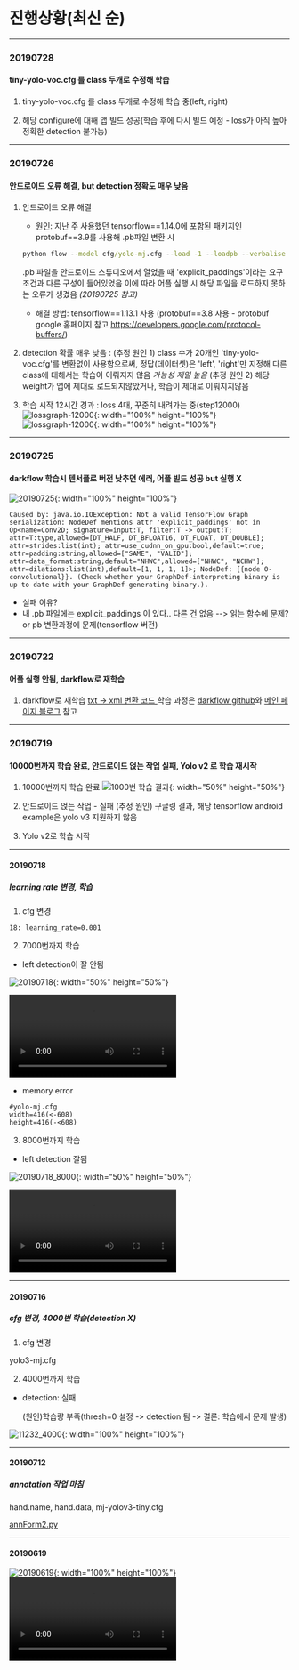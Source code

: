 # 진행상황(최신 순)



---
### 20190728
#### tiny-yolo-voc.cfg 를 class 두개로 수정해 학습

1. tiny-yolo-voc.cfg 를 class 두개로 수정해 학습 중(left, right)

2. 해당 configure에 대해 앱 빌드 성공(학습 후에 다시 빌드 예정 - loss가 아직 높아 정확한 detection 불가능)



---
### 20190726
#### 안드로이드 오류 해결, but detection 정확도 매우 낮음

1. 안드로이드 오류 해결
    - 원인: 지난 주 사용했던 tensorflow==1.14.0에 포함된 패키지인 protobuf==3.9를 사용해 .pb파일 변환 시
    ```cmd
    python flow --model cfg/yolo-mj.cfg --load -1 --loadpb --verbalise
    ```
    .pb 파일을 안드로이드 스튜디오에서 열었을 때 'explicit_paddings'이라는 요구 조건과 다른 구성이 들어있었음
    이에 따라 어플 실행 시 해당 파일을 로드하지 못하는 오류가 생겼음 _(20190725 참고)_
    
    - 해결 방법: tensorflow==1.13.1 사용
      (protobuf==3.8 사용 - protobuf google 홈페이지 참고 https://developers.google.com/protocol-buffers/)


2. detection 확률 매우 낮음
  : (추정 원인 1) class 수가 20개인 'tiny-yolo-voc.cfg'를 변환없이 사용함으로써, 정답(데이터셋)은 'left', 'right'만 지정해 다른 class에 대해서는 학습이 이뤄지지 않음 _가능성 제일 높음_
    (추정 원인 2) 해당 weight가 앱에 제대로 로드되지않았거나, 학습이 제대로 이뤄지지않음


3. 학습 시작 12시간 경과
  : loss 4대, 꾸준히 내려가는 중(step12000)
  ![lossgraph-12000](./image/tensorgraph-12000.PNG){: width="100%" height="100%"}
  ![lossgraph-12000](./image/tensorgraph-1200-smooth.PNG){: width="100%" height="100%"}



---
### 20190725
#### darkflow 학습시 텐서플로 버전 낮추면 에러, 어플 빌드 성공 but 실행 X

![20190725](./image/androidBuildFail.PNG){: width="100%" height="100%"}

```android studio
Caused by: java.io.IOException: Not a valid TensorFlow Graph serialization: NodeDef mentions attr 'explicit_paddings' not in Op<name=Conv2D; signature=input:T, filter:T -> output:T; attr=T:type,allowed=[DT_HALF, DT_BFLOAT16, DT_FLOAT, DT_DOUBLE]; attr=strides:list(int); attr=use_cudnn_on_gpu:bool,default=true; attr=padding:string,allowed=["SAME", "VALID"]; attr=data_format:string,default="NHWC",allowed=["NHWC", "NCHW"]; attr=dilations:list(int),default=[1, 1, 1, 1]>; NodeDef: {{node 0-convolutional}}. (Check whether your GraphDef-interpreting binary is up to date with your GraphDef-generating binary.).
```
- 실패 이유?
- 내 .pb 파일에는 explicit_paddings 이 있다.. 다른 건 없음 --> 읽는 함수에 문제? or pb 변환과정에 문제(tensorflow 버전)



---
### 20190722
#### 어플 실행 안됨, darkflow로 재학습


1. darkflow로 재학습
  [txt -> xml 변환 코드 ](https://murra.tistory.com/62?category=693207)
  학습 과정은 [darkflow github](https://github.com/thtrieu/darkflow)와 [메인 페이지 블로그](https://junyoung-jamong.github.io/deep/learning/2019/01/22/Darkflow%EB%A5%BC-%ED%99%9C%EC%9A%A9%ED%95%B4-YOLO%EB%AA%A8%EB%8D%B8-%EC%9D%B4%EB%AF%B8%EC%A7%80-%EB%94%94%ED%85%8D%EC%85%98-%EA%B5%AC%ED%98%84-in-windows.html) 참고



---
### 20190719
#### 10000번까지 학습 완료, 안드로이드 얹는 작업 실패, Yolo v2 로 학습 재시작


1. 10000번까지 학습 완료
![1000번 학습 결과](./image/07610_10000.png){: width="50%" height="50%"}


2. 안드로이드 얹는 작업 - 실패
   (추정 원인) 구글링 결과, 해당 tensorflow android example은 yolo v3 지원하지 않음

3. Yolo v2로 학습 시작



---
#### 20190718
##### learning rate 변경, 학습

1. cfg 변경

```
18: learning_rate=0.001
```


2. 7000번까지 학습

- left detection이 잘 안됨

![20190718](./image/20190718_7000.PNG){: width="50%" height="50%"}


![7000번 학습시킨 결과 영상](./video/7000.mp4)


- memory error
```
#yolo-mj.cfg
width=416(<-608)
height=416(-<608)
```


3. 8000번까지 학습

- left detection 잘됨

![20190718_8000](./image/20190718_8000.PNG){: width="50%" height="50%"}


![8000번 학습시킨 결과 영상](./video/8000.mp4)



---
#### 20190716
##### cfg 변경, 4000번 학습(detection X)
1. cfg 변경

  yolo3-mj.cfg


2. 4000번까지 학습




- detection: 실패

  (원인)학습량 부족(thresh=0 설정 -> detection 됨 -> 결론: 학습에서 문제 발생)


![11232_4000](./image/11232_4000.png){: width="100%" height="100%"}



----
#### 20190712
##### annotation 작업 마침

hand.name, hand.data, mj-yolov3-tiny.cfg

[annForm2.py](./AA/annForm2.py)

---
#### 20190619
![20190619](./image/20190619.PNG){: width="100%" height="100%"}
![20190619_ssmgg](./video/20190619_ssmgg.mp4)
